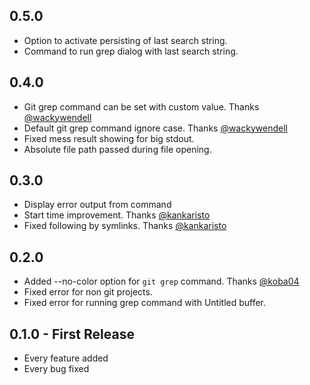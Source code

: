 ## 0.5.0
* Option to activate persisting of last search string.
* Command to run grep dialog with last search string.

## 0.4.0
* Git grep command can be set with custom value. Thanks [@wackywendell](https://github.com/wackywendell)
* Default git grep command ignore case. Thanks [@wackywendell](https://github.com/wackywendell)
* Fixed mess result showing for big stdout.
* Absolute file path passed during file opening.

## 0.3.0
* Display error output from command
* Start time improvement. Thanks [@kankaristo](https://github.com/kankaristo)
* Fixed following by symlinks. Thanks [@kankaristo](https://github.com/kankaristo)

## 0.2.0
* Added --no-color option for ```git grep``` command. Thanks [@koba04](https://github.com/koba04)
* Fixed error for non git projects.
* Fixed error for running grep command with Untitled buffer.

## 0.1.0 - First Release
* Every feature added
* Every bug fixed
